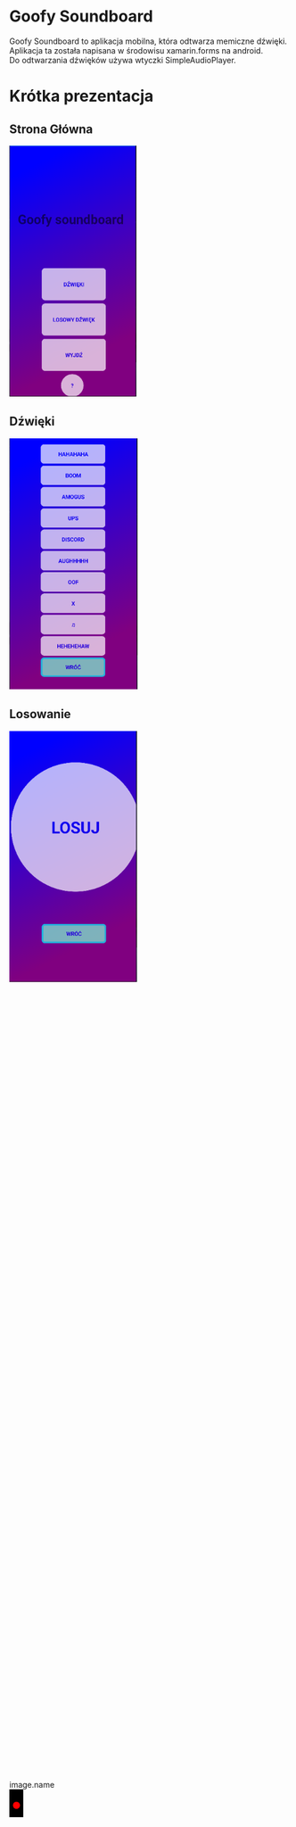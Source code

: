 # Goofy Soundboard
Goofy Soundboard to aplikacja mobilna, która odtwarza memiczne dźwięki.<br>
Aplikacja ta została napisana w środowisu xamarin.forms na android.<br>
Do odtwarzania dźwięków używa wtyczki SimpleAudioPlayer.<br>
# Krótka prezentacja
## Strona Główna<br>
<img src = "glowna.PNG" height = "450"><br>
## Dźwięki<br>
<img src = "lista.PNG" height = "450"><br>
## Losowanie<br>
<img src = "los.PNG" height = "450"><br>
<br><br><br><br><br><br><br><br><br><br><br><br><br><br><br><br><br><br><br><br><br><br><br><br><br><br><br><br><br><br><br><br><br><br><br><br><br><br><br><br><br><br><br><br><br><br><br><br><br><br><br><br><br><br><br><br><br><br><br><br><br><br><br><br><br><br><br><br><br><br><br><br><br><br><br><br><br><br><br><br><br><br><br><br>
image.name<br>
<img src = "00111111 00110001 00110000.PNG" height = "50"><br>
